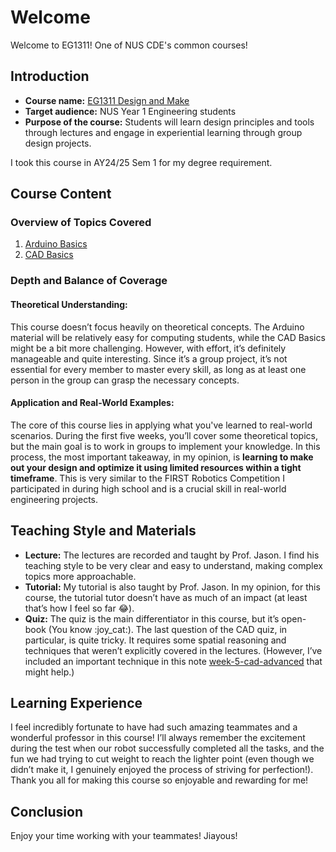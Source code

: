 # Welcome

Welcome to EG1311! One of NUS CDE's common courses!

## Introduction

* **Course name:** [EG1311 Design and Make](https://nusmods.com/courses/EG1311/design-and-make)
* **Target audience:** NUS Year 1 Engineering students
* **Purpose of the course:** Students will learn design principles and tools through lectures and engage in experiential learning through group design projects.

I took this course in AY24/25 Sem 1 for my degree requirement.

## Course Content

### Overview of Topics Covered

1. [Arduino Basics](broken-reference)
2. [CAD Basics](broken-reference)

### Depth and Balance of Coverage

#### **Theoretical Understanding:**

This course doesn’t focus heavily on theoretical concepts. The Arduino material will be relatively easy for computing students, while the CAD Basics might be a bit more challenging. However, with effort, it’s definitely manageable and quite interesting. Since it’s a group project, it’s not essential for every member to master every skill, as long as at least one person in the group can grasp the necessary concepts.

#### **Application and Real-World Examples:**

The core of this course lies in applying what you've learned to real-world scenarios. During the first five weeks, you’ll cover some theoretical topics, but the main goal is to work in groups to implement your knowledge. In this process, the most important takeaway, in my opinion, is **learning to make out your design and optimize it using limited resources within a tight timeframe**. This is very similar to the FIRST Robotics Competition I participated in during high school and is a crucial skill in real-world engineering projects.

## Teaching Style and Materials

* **Lecture:** The lectures are recorded and taught by Prof. Jason. I find his teaching style to be very clear and easy to understand, making complex topics more approachable.
* **Tutorial:** My tutorial is also taught by Prof. Jason. In my opinion, for this course, the tutorial tutor doesn’t have as much of an impact (at least that’s how I feel so far :joy:).
* **Quiz:** The quiz is the main differentiator in this course, but it’s open-book (You know :joy\_cat:). The last question of the CAD quiz, in particular, is quite tricky. It requires some spatial reasoning and techniques that weren’t explicitly covered in the lectures. (However, I’ve included an important technique in this note [week-5-cad-advanced](cad/week-5-cad-advanced/ "mention") that might help.)

## Learning Experience

I feel incredibly fortunate to have had such amazing teammates and a wonderful professor in this course! I’ll always remember the excitement during the test when our robot successfully completed all the tasks, and the fun we had trying to cut weight to reach the lighter point (even though we didn’t make it, I genuinely enjoyed the process of striving for perfection!). Thank you all for making this course so enjoyable and rewarding for me!

## Conclusion

Enjoy your time working with your teammates! Jiayous!
